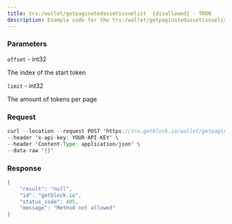 ```yaml
---
title: trx:/wallet/getpaginatedassetissuelist  {disallowed} - TRON
description: Example code for the trx:/wallet/getpaginatedassetissuelist  {disallowed} rest method. Сomplete guide on how to use trx:/wallet/getpaginatedassetissuelist  {disallowed} rest in GetBlock.io Web3 documentation.
---
```


### Parameters


`offset` - int32

The index of the start token

`limit` - int32

The amount of tokens per page

### Request

``` java
curl --location --request POST 'https://trx.getblock.io/wallet/getpaginatedassetissuelist' \
--header 'x-api-key: YOUR-API-KEY' \
--header 'Content-Type: application/json' \
--data-raw '{}'
```

###  Response

``` java
{
    "result": "null",
    "id": "getblock.io",
    "status_code": 405,
    "message": "Method not allowed"
}
```


